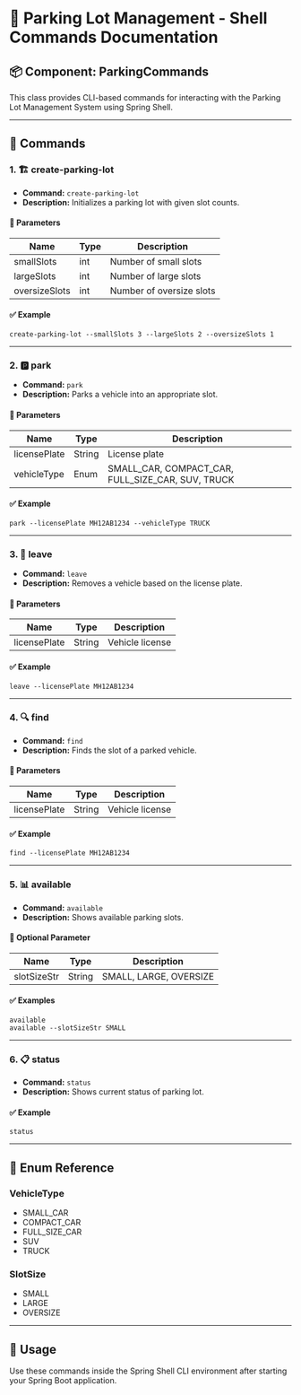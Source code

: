 # 🐚 Parking Lot Management - Shell Commands Documentation

## 📦 Component: ParkingCommands

This class provides CLI-based commands for interacting with the Parking Lot Management System using Spring Shell.

---

## 📌 Commands

### 1. 🏗️ create-parking-lot

- **Command:** `create-parking-lot`
- **Description:** Initializes a parking lot with given slot counts.

#### 🔸 Parameters
| Name         | Type | Description            |
|--------------|------|------------------------|
| smallSlots   | int  | Number of small slots  |
| largeSlots   | int  | Number of large slots  |
| oversizeSlots| int  | Number of oversize slots |

#### ✅ Example
```
create-parking-lot --smallSlots 3 --largeSlots 2 --oversizeSlots 1
```

---

### 2. 🅿️ park

- **Command:** `park`
- **Description:** Parks a vehicle into an appropriate slot.

#### 🔸 Parameters
| Name           | Type   | Description         |
|----------------|--------|---------------------|
| licensePlate   | String | License plate       |
| vehicleType    | Enum   | SMALL_CAR, COMPACT_CAR, FULL_SIZE_CAR, SUV, TRUCK |

#### ✅ Example
```
park --licensePlate MH12AB1234 --vehicleType TRUCK
```

---

### 3. 🚗 leave

- **Command:** `leave`
- **Description:** Removes a vehicle based on the license plate.

#### 🔸 Parameters
| Name         | Type   | Description        |
|--------------|--------|--------------------|
| licensePlate | String | Vehicle license    |

#### ✅ Example
```
leave --licensePlate MH12AB1234
```

---

### 4. 🔍 find

- **Command:** `find`
- **Description:** Finds the slot of a parked vehicle.

#### 🔸 Parameters
| Name         | Type   | Description        |
|--------------|--------|--------------------|
| licensePlate | String | Vehicle license    |

#### ✅ Example
```
find --licensePlate MH12AB1234
```

---

### 5. 📊 available

- **Command:** `available`
- **Description:** Shows available parking slots.

#### 🔸 Optional Parameter
| Name         | Type   | Description            |
|--------------|--------|------------------------|
| slotSizeStr  | String | SMALL, LARGE, OVERSIZE |

#### ✅ Examples
```
available
available --slotSizeStr SMALL
```

---

### 6. 📋 status

- **Command:** `status`
- **Description:** Shows current status of parking lot.

#### ✅ Example
```
status
```

---

## 📘 Enum Reference

### VehicleType
- SMALL_CAR
- COMPACT_CAR
- FULL_SIZE_CAR
- SUV
- TRUCK

### SlotSize
- SMALL
- LARGE
- OVERSIZE

---

## 🧪 Usage

Use these commands inside the Spring Shell CLI environment after starting your Spring Boot application.